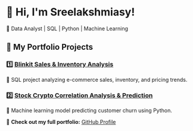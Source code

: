 # 👋 Hi, I'm Sreelakshmiasy!
🚀 Data Analyst | SQL | Python | Machine Learning

## 📂 My Portfolio Projects
### 1️⃣ [Blinkit Sales & Inventory Analysis](https://github.com/sreelakshmiasy/Sales-SQL-Project) 
🔹 SQL project analyzing e-commerce sales, inventory, and pricing trends.

### 2️⃣ [Stock Crypto Correlation Analysis & Prediction](https://github.com/sreelakshmiasy/Stock_crypto_prediction)
🔹 Machine learning model predicting customer churn using Python.

💼 **Check out my full portfolio:** [GitHub Profile](https://github.com/sreelakshmiasy)

